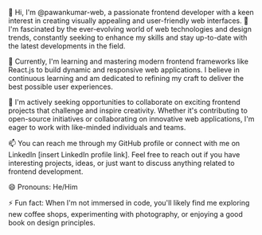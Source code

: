 
👋 Hi, I'm @pawankumar-web, a passionate frontend developer with a keen interest in creating visually appealing and user-friendly web interfaces. 👀 I'm fascinated by the ever-evolving world of web technologies and design trends, constantly seeking to enhance my skills and stay up-to-date with the latest developments in the field.

🌱 Currently, I'm learning and mastering modern frontend frameworks like React.js to build dynamic and responsive web applications. I believe in continuous learning and am dedicated to refining my craft to deliver the best possible user experiences.

💞️ I'm actively seeking opportunities to collaborate on exciting frontend projects that challenge and inspire creativity. Whether it's contributing to open-source initiatives or collaborating on innovative web applications, I'm eager to work with like-minded individuals and teams.

📫 You can reach me through my GitHub profile or connect with me on LinkedIn [insert LinkedIn profile link]. Feel free to reach out if you have interesting projects, ideas, or just want to discuss anything related to frontend development.

😄 Pronouns: He/Him

⚡ Fun fact: When I'm not immersed in code, you'll likely find me exploring new coffee shops, experimenting with photography, or enjoying a good book on design principles.
